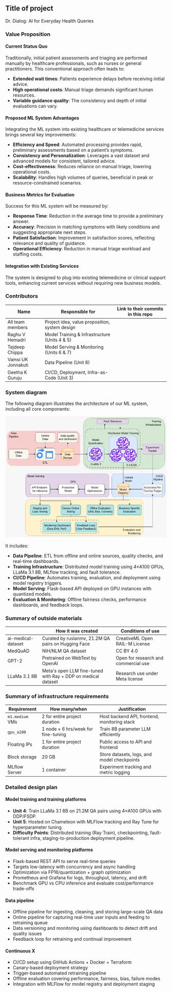 
## Title of project

Dr. Dialog: AI for Everyday Health Queries

### Value Proposition

#### Current Status Quo
Traditionally, initial patient assessments and triaging are performed manually by healthcare professionals, such as nurses or general practitioners. This conventional approach often leads to:

- **Extended wait times**: Patients experience delays before receiving initial advice.
- **High operational costs**: Manual triage demands significant human resources.
- **Variable guidance quality**: The consistency and depth of initial evaluations can vary.

#### Proposed ML System Advantages
Integrating the ML system into existing healthcare or telemedicine services brings several key improvements:

- **Efficiency and Speed**: Automated processing provides rapid, preliminary assessments based on a patient’s symptoms.
- **Consistency and Personalization**: Leverages a vast dataset and advanced models for consistent, tailored advice.
- **Cost-effectiveness**: Reduces reliance on manual triage, lowering operational costs.
- **Scalability**: Handles high volumes of queries, beneficial in peak or resource-constrained scenarios.

#### Business Metrics for Evaluation
Success for this ML system will be measured by:

- **Response Time**: Reduction in the average time to provide a preliminary answer.
- **Accuracy**: Precision in matching symptoms with likely conditions and suggesting appropriate next steps.
- **Patient Satisfaction**: Improvement in satisfaction scores, reflecting relevance and quality of guidance.
- **Operational Efficiency**: Reduction in manual triage workload and staffing costs.

#### Integration with Existing Services
The system is designed to plug into existing telemedicine or clinical support tools, enhancing current services without requiring new business models.

### Contributors

| Name                            | Responsible for                                         | Link to their commits in this repo |
|---------------------------------|---------------------------------------------------------|------------------------------------|
| All team members                | Project idea, value proposition, system design          |                                    |
| Raghu V Hemadri                 | Model Training & Infrastructure (Units 4 & 5)           |                                    |
| Tejdeep Chippa                  | Model Serving & Monitoring (Units 6 & 7)                |                                    |
| Vamsi UK Jonnakuti              | Data Pipeline (Unit 8)                                  |                                    |
| Geetha K Guruju                 | CI/CD, Deployment, Infra-as-Code (Unit 3)               |                                    |

### System diagram

The following diagram illustrates the architecture of our ML system, including all core components:

![System Diagram](./architecture-diagram.jpeg)

It includes:
- **Data Pipeline**: ETL from offline and online sources, quality checks, and real-time dashboards.
- **Training Infrastructure**: Distributed model training using 4×A100 GPUs, LLaMa 3.1 8B, MLflow tracking, and fault tolerance.
- **CI/CD Pipeline**: Automates training, evaluation, and deployment using model registry triggers.
- **Model Serving**: Flask-based API deployed on GPU instances with quantized models.
- **Evaluation & Monitoring**: Offline fairness checks, performance dashboards, and feedback loops.

### Summary of outside materials

|              | How it was created                                                  | Conditions of use                        |
|--------------|----------------------------------------------------------------------|------------------------------------------|
| ai-medical-dataset | Curated by ruslanmv, 21.2M QA pairs on Hugging Face            | CreativeML Open RAIL-M License           |
| MedQuAD      | NIH/NLM QA dataset                                                  | CC BY 4.0                                |
| GPT-2        | Pretrained on WebText by OpenAI                                     | Open for research and commercial use     |
| LLaMa 3.1 8B | Meta's open LLM fine-tuned with Ray + DDP on medical dataset        | Research use under Meta license          |

### Summary of infrastructure requirements

| Requirement     | How many/when                         | Justification                                         |
|-----------------|----------------------------------------|-------------------------------------------------------|
| `m1.medium` VMs | 2 for entire project duration          | Host backend API, frontend, monitoring stack          |
| `gpu_a100`      | 1 node × 6 hrs/week for fine-tuning    | Train 8B parameter LLM efficiently                    |
| Floating IPs    | 1 for entire project duration          | Public access to API and frontend                     |
| Block storage   | 20 GB                                  | Store datasets, logs, and model checkpoints           |
| MLflow Server   | 1 container                            | Experiment tracking and metric logging                |

### Detailed design plan

#### Model training and training platforms

- **Unit 4**: Train LLaMa 3.1 8B on 21.2M QA pairs using 4×A100 GPUs with DDP/FSDP.
- **Unit 5**: Hosted on Chameleon with MLFlow tracking and Ray Tune for hyperparameter tuning.
- **Difficulty Points**: Distributed training (Ray Train), checkpointing, fault-tolerant infra, staging-to-production deployment pipeline.

#### Model serving and monitoring platforms

- Flask-based REST API to serve real-time queries
- Targets low-latency with concurrency and async handling
- Optimization via FP16/quantization + graph optimization
- Prometheus and Grafana for logs, throughput, latency, and drift
- Benchmark GPU vs CPU inference and evaluate cost/performance trade-offs

#### Data pipeline

- Offline pipeline for ingesting, cleaning, and storing large-scale QA data
- Online pipeline for capturing real-time user inputs and feeding to retraining queue
- Data versioning and monitoring using dashboards to detect drift and quality issues
- Feedback loop for retraining and continual improvement

#### Continuous X

- CI/CD setup using GitHub Actions + Docker + Terraform
- Canary-based deployment strategy
- Trigger-based automated retraining pipeline
- Offline evaluation covering performance, fairness, bias, failure modes
- Integration with MLFlow for model registry and deployment staging


